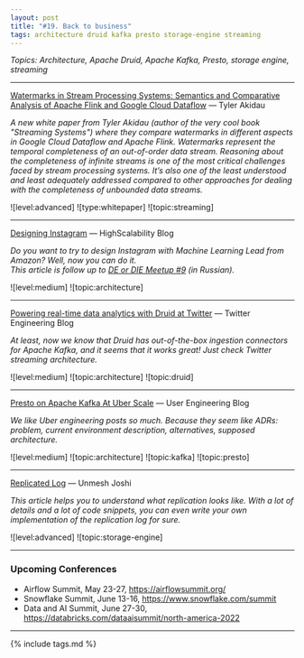 ```yaml
---
layout: post
title: "#19. Back to business"
tags: architecture druid kafka presto storage-engine streaming
---
```


*Topics: Architecture, Apache Druid, Apache Kafka, Presto, storage engine, streaming*

<!--cut-->

---

[Watermarks in Stream Processing Systems: Semantics and Comparative Analysis of Apache Flink and Google Cloud Dataflow](https://vldb.org/pvldb/vol14/p3135-begoli.pdf) — Tyler Akidau

*A new white paper from Tyler Akidau (author of the very cool book \"Streaming Systems\") where they compare watermarks in different aspects in Google Cloud Dataflow and Apache Flink. Watermarks represent the temporal completeness of an out-of-order data stream. Reasoning about the completeness of infinite streams is one of the most critical challenges faced by stream processing systems. It’s also one of the least understood and least adequately addressed compared to other approaches for dealing with the completeness of unbounded data streams.*

![level:advanced] ![type:whitepaper] ![topic:streaming]

---

[Designing Instagram](http://highscalability.com/blog/2022/1/11/designing-instagram.html) — HighScalability Blog

*Do you want to try to design Instagram with Machine Learning Lead from Amazon? Well, now you can do it.  
This article is follow up to [DE or DIE Meetup #9](https://www.youtube.com/watch?v=brX3AXmXHQA) (in Russian).*

![level:medium] ![topic:architecture]

---

[Powering real-time data analytics with Druid at Twitter](https://blog.twitter.com/engineering/en_us/topics/infrastructure/2022/powering-real-time-data-analytics-with-druid-at-twitter) — Twitter Engineering Blog

*At least, now we know that Druid has out-of-the-box ingestion connectors for Apache Kafka, and it seems that it works great! Just check Twitter streaming architecture.*

![level:medium] ![topic:architecture] ![topic:druid]

---

[Presto on Apache Kafka At Uber Scale](https://eng.uber.com/presto-on-apache-kafka-at-uber-scale/) — User Engineering Blog

*We like Uber engineering posts so much. Because they seem like ADRs: problem, current environment description, alternatives, supposed architecture.*

![level:medium] ![topic:architecture] ![topic:kafka] ![topic:presto]

---

[Replicated Log](https://martinfowler.com/articles/patterns-of-distributed-systems/replicated-log.html) — Unmesh Joshi

*This article helps you to understand what replication looks like. With a lot of details and a lot of code snippets, you can even write your own implementation of the replication log for sure.*

![level:advanced] ![topic:storage-engine]

---

### Upcoming Conferences

- Airflow Summit, May 23-27, <https://airflowsummit.org/>
- Snowflake Summit, June 13-16, <https://www.snowflake.com/summit>
- Data and AI Summit, June 27-30, <https://databricks.com/dataaisummit/north-america-2022>

---

{% include tags.md %}
